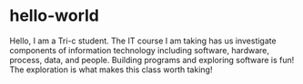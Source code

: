 # hello-world
Hello, I am a Tri-c student. The IT course I am taking has us investigate components of information technology including software, hardware, process, data, and people. Building programs and exploring software is fun! The exploration is what makes this class worth taking!
